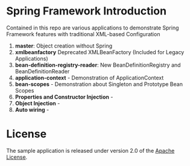 # Spring Framework Introduction

Contained in this repo are various applications to demonstrate Spring Framework features with traditional XML-based Configuration

1.  **master**: Object creation without Spring
2.  **xmlbeanfactory** Deprecated XMLBeanFactory (Included for Legacy Applications)
3.  **bean-definition-registry-reader**: New BeanDefinitionRegistry and BeanDefinitionReader
4.  **application-context** - Demonstration of ApplicationContext
6.  **bean-scopes** - Demonstration about Singleton and Prototype Bean Scopes
7.  **Properties and Constructor Injection** - 
8.  **Object Injection** -
9.  **Auto wiring** -
# License

The sample application is released under version 2.0 of the [Apache License](http://www.apache.org/licenses/LICENSE-2.0).
